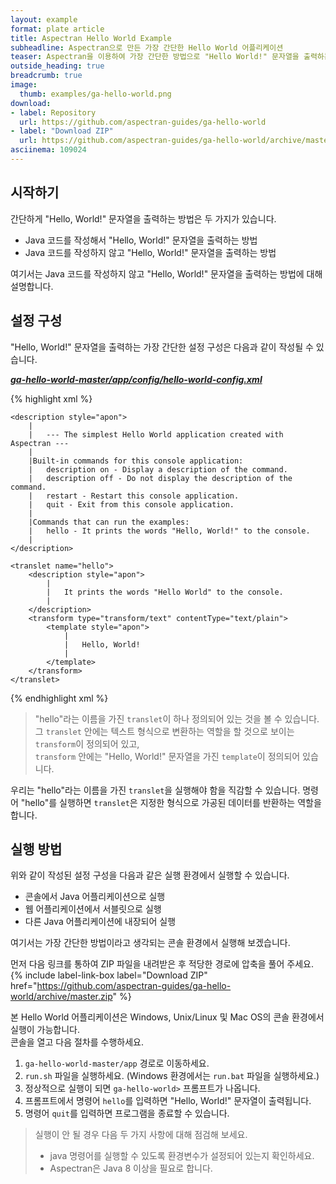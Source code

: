 ```yaml
---
layout: example
format: plate article
title: Aspectran Hello World Example
subheadline: Aspectran으로 만든 가장 간단한 Hello World 어플리케이션
teaser: Aspectran을 이용하여 가장 간단한 방법으로 "Hello World!" 문자열을 출력하는 어플리케이션을 만들어 봅니다.
outside_heading: true
breadcrumb: true
image:
  thumb: examples/ga-hello-world.png
download:
- label: Repository
  url: https://github.com/aspectran-guides/ga-hello-world
- label: "Download ZIP"
  url: https://github.com/aspectran-guides/ga-hello-world/archive/master.zip
asciinema: 109024
---
```


## 시작하기

간단하게 "Hello, World!" 문자열을 출력하는 방법은 두 가지가 있습니다.

* Java 코드를 작성해서 "Hello, World!" 문자열을 출력하는 방법
* Java 코드를 작성하지 않고 "Hello, World!" 문자열을 출력하는 방법

여기서는 Java 코드를 작성하지 않고 "Hello, World!" 문자열을 출력하는 방법에 대해 설명합니다.

## 설정 구성

"Hello, World!" 문자열을 출력하는 가장 간단한 설정 구성은 다음과 같이 작성될 수 있습니다.   

[***ga-hello-world-master/app/config/hello-world-config.xml***](https://github.com/aspectran-guides/ga-hello-world/blob/master/app/config/hello-world-config.xml)

{% highlight xml %}
<?xml version="1.0" encoding="utf-8"?>
<!DOCTYPE aspectran PUBLIC "-//ASPECTRAN//DTD Aspectran Configuration 4.0//EN"
                           "http://aspectran.github.io/dtd/aspectran-4.dtd">

<aspectran>

    <description style="apon">
        |
        |   --- The simplest Hello World application created with Aspectran ---
        |
        |Built-in commands for this console application:
        |   description on - Display a description of the command.
        |   description off - Do not display the description of the command.
        |   restart - Restart this console application.
        |   quit - Exit from this console application.
        |
        |Commands that can run the examples:
        |   hello - It prints the words "Hello, World!" to the console.
        |
    </description>

    <translet name="hello">
        <description style="apon">
            |
            |   It prints the words "Hello World" to the console.
            |
        </description>
        <transform type="transform/text" contentType="text/plain">
            <template style="apon">
                |
                |   Hello, World!
                |
            </template>
        </transform>
    </translet>

</aspectran>
{% endhighlight xml %}

> "hello"라는 이름을 가진 `translet`이 하나 정의되어 있는 것을 볼 수 있습니다.  
> 그 `translet` 안에는 텍스트 형식으로 변환하는 역할을 할 것으로 보이는 `transform`이 정의되어 있고,  
> `transform` 안에는 "Hello, World!" 문자열을 가진 `template`이 정의되어 있습니다.

우리는 "hello"라는 이름을 가진 `translet`을 실행해야 함을 직감할 수 있습니다.
명령어 "hello"를 실행하면 `translet`은 지정한 형식으로 가공된 데이터를 반환하는 역할을 합니다.

## 실행 방법

위와 같이 작성된 설정 구성을 다음과 같은 실행 환경에서 실행할 수 있습니다.

* 콘솔에서 Java 어플리케이션으로 실행
* 웹 어플리케이션에서 서블릿으로 실행
* 다른 Java 어플리케이션에 내장되어 실행

여기서는 가장 간단한 방법이라고 생각되는 콘솔 환경에서 실행해 보겠습니다.

먼저 다음 링크를 통하여 ZIP 파일을 내려받은 후 적당한 경로에 압축을 풀어 주세요.
{% include label-link-box label="Download ZIP" href="https://github.com/aspectran-guides/ga-hello-world/archive/master.zip" %}

본 Hello World 어플리케이션은 Windows, Unix/Linux 및 Mac OS의 콘솔 환경에서 실행이 가능합니다.  
콘솔을 열고 다음 절차를 수행하세요.

1. `ga-hello-world-master/app` 경로로 이동하세요.
2. `run.sh` 파일을 실행하세요. (Windows 환경에서는 `run.bat` 파일을 실행하세요.)
3. 정상적으로 실행이 되면 `ga-hello-world>` 프롬프트가 나옵니다.
4. 프롬프트에서 명령어 `hello`를 입력하면 "Hello, World!" 문자열이 출력됩니다.
5. 명령어 `quit`를 입력하면 프로그램을 종료할 수 있습니다.

> 실행이 안 될 경우 다음 두 가지 사항에 대해 점검해 보세요.  
> - java 명령어를 실행할 수 있도록 환경변수가 설정되어 있는지 확인하세요.  
> - Aspectran은 Java 8 이상을 필요로 합니다.
